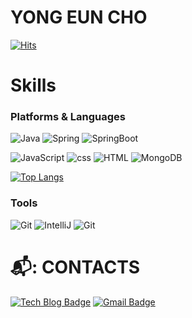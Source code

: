# YONG EUN CHO
[![Hits](https://hits.seeyoufarm.com/api/count/incr/badge.svg?url=https%3A%2F%2Fgithub.com%2Fgdakate&count_bg=%23CEFFFA&title_bg=%2361F3FF&icon=&icon_color=%23FFFFFF&title=hits&edge_flat=true)](https://hits.seeyoufarm.com)

# Skills
### Platforms & Languages

![Java](https://img.shields.io/badge/Java-007396.svg?&style=for-the-badge&logo=Java&logoColor=white)
![Spring](https://img.shields.io/badge/Spring-6DB33F.svg?&style=for-the-badge&logo=Spring&logoColor=white)
![SpringBoot](https://img.shields.io/badge/SpringBoot-6DB33F.svg?&style=for-the-badge&logo=SpringBoot&logoColor=white)

![JavaScript](https://img.shields.io/badge/JavaScript-F7DF1E.svg?&style=for-the-badge&logo=JavaScript&logoColor=white)
![css](https://img.shields.io/badge/CSS3-1572B6.svg?&style=for-the-badge&logo=CSS3&logoColor=white)
![HTML](https://img.shields.io/badge/HTML-E34F26.svg?&style=for-the-badge&logo=HTML5&logoColor=white)
![MongoDB](https://img.shields.io/badge/MongoDB-47A248.svg?&style=for-the-badge&logo=MongoDB&logoColor=white)

[![Top Langs](https://github-readme-stats.vercel.app/api/top-langs/?username=gdakate&layout=compact)](https://github.com/anuraghazra/github-readme-stats)

### Tools
![Git](https://img.shields.io/badge/Git-F05032.svg?&style=for-the-badge&logo=Git&logoColor=white)
![IntelliJ](https://img.shields.io/badge/IntelliJIDEA-000000.svg?&style=for-the-badge&logo=IntelliJIDEA&logoColor=white)
![Git](https://img.shields.io/badge/VisualStudioCode-007ACC.svg?&style=for-the-badge&logo=VisualStudioCode&logoColor=white)



# 📬: CONTACTS
[![Tech Blog Badge](https://img.shields.io/badge/Tech%20blog-black?style=flat-square&logo=github&link=https://gdakate1215.tistory.com/)](https://gdakate1215.tistory.com/)
[![Gmail Badge](https://img.shields.io/badge/Gmail-d14836?style=flat-square&logo=Gmail&logoColor=white&link=mailto:gdakate1215@gmail.com)](ailto:gdakate1215@gmail.com)





